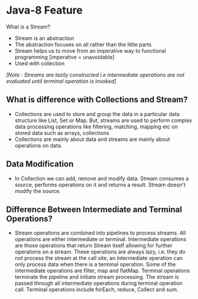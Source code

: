 # Java-8 Feature

What is a Stream?
- Stream is an abstraction
- The abstraction focuses on all rather than the little parts
- Stream helps us to move from an imperative way to functional programming [imperative = unavoidable]
- Used with collection

_[Note : Streams are lazily constructed i.e intermediate operations are not evaluated until terminal operation is invoked]_

## What is difference with Collections and Stream?
- Collections are used to store and group the data in a particular data structure like List, Set or Map. But, streams are used to perform complex data processing operations like filtering, matching, mapping etc on stored data such as arrays, collections
- Collections are mainly about data and streams are mainly about operations on data.

## Data Modification
- In Collection we can add, remove and modify data. Stream consumes a source, performs operations on it and returns a result. Stream doesn't modify the source.

## Difference Between Intermediate and Terminal Operations?
- Stream operations are combined into pipelines to process streams. All operations are either intermediate or terminal.
  Intermediate operations are those operations that return Stream itself allowing for further operations on a stream.
  These operations are always lazy, i.e. they do not process the stream at the call site, an intermediate operation can only process data when there is a terminal     operation. Some of the intermediate operations are filter, map and flatMap.
  Terminal operations terminate the pipeline and initiate stream processing. The stream is passed through all intermediate operations during terminal operation       call. Terminal operations include forEach, reduce, Collect and sum.

